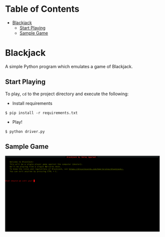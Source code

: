 # <!-- omit in TOC --> Table of Contents

- [Blackjack](#blackjack)
  - [Start Playing](#start-playing)
  - [Sample Game](#sample-game)

# Blackjack

A simple Python program which emulates a game of Blackjack.

## Start Playing

To play, `cd` to the project directory and execute the following:

- Install requirements

```console
$ pip install -r requirements.txt
```

- Play!

```console
$ python driver.py
```

## Sample Game

![sample gameplay](sample/sample_game.gif)
